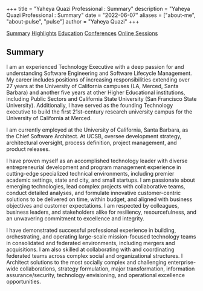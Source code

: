 +++
title = "Yaheya Quazi Professional : Summary"
description = "Yaheya Quazi Professional : Summary"
date = "2022-06-07"
aliases = ["about-me", "about-pulse", "pulse"]
author = "Yaheya Quazi"
+++

<a href="/yaheya/" class="btn btn-info.disabled" role="button">Summary</a> <a href="/highlights/" class="btn btn-success" role="button">Highlights</a> <a href="/education/" class="btn btn-warning" role="button">Education</a> <a href="/conferences/" class="btn btn-secondary" role="button">Conferences</a> <a href="/onlinesessions/" class="btn btn-danger" role="button">Online Sessions</a>

## Summary

I am an experienced Technology Executive with a deep passion for and understanding Software Engineering and Software Lifecycle Management. My career includes positions of increasing responsibilities extending over 27 years at the University of California campuses (LA, Merced, Santa Barbara) and another five years at other Higher Educational institutions, including Public Sectors and California State University (San Francisco State University). Additionally, I have served as the founding Technology executive to build the first 21st-century research university campus for the University of California at Merced.

I am currently employed at the University of California, Santa Barbara, as the Chief Software Architect. At UCSB, oversee development strategy, architectural oversight, process definition, project management, and product releases. 

I have proven myself as an accomplished technology leader with diverse entrepreneurial development and program management experience in cutting-edge specialized technical environments, including premier academic settings, state and city, and small startups. I am passionate about emerging technologies, lead complex projects with collaborative teams, conduct detailed analyses, and formulate innovative customer-centric solutions to be delivered on time, within budget, and aligned with business objectives and customer expectations. I am respected by colleagues, business leaders, and stakeholders alike for resiliency, resourcefulness, and an unwavering commitment to excellence and integrity.

I have demonstrated successful professional experience in building, orchestrating, and operating large-scale mission-focused technology teams in consolidated and federated environments, including mergers and acquisitions. I am also skilled at collaborating with and coordinating federated teams across complex social and organizational structures. I Architect solutions to the most socially complex and challenging enterprise-wide collaborations, strategy formulation, major transformation, information assurance/security, technology envisioning, and operational excellence opportunities.